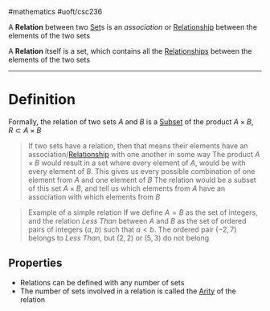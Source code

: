 #mathematics 
#uoft/csc236 

A **Relation** between two [Set](../../Math/MAT223%20Notes/Set.md)s is an *association* or [Relationship](Relationship.md) between the elements of the two sets

A **Relation** itself is a set, which contains all the [Relationships](Relationship.md) between the elements of the two sets

---
# Definition
Formally, the relation of two sets $A$ and $B$ is a [Subset](Subset) of the product $A\times B$, $R\subset A\times B$

> If two sets have a relation, then that means their elements have an association/[Relationship](Relationship.md) with one another in some way
> The product $A\times B$ would result in a set where every element of $A$, would be with every element of $B$.
> 	This gives us every possible combination of one element from $A$ and one element of $B$
> 	The relation would be a subset of this set $A\times B$, and tell us which elements from $A$ have an association with which elements from $B$

>Example of a simple relation
> If we define $A=B$ as the set of integers, and the relation *Less Than* between $A$ and $B$ as the set of ordered pairs of integers $(a,b)$ such that $a<b$.
> 	The ordered pair $(-2,7)$ belongs to *Less Than*, but $(2,2)$ or $(5,3)$ do not belong
## Properties
- Relations can be defined with any number of sets
- The number of sets involved in a relation is called the [Arity](Arity.md) of the relation
